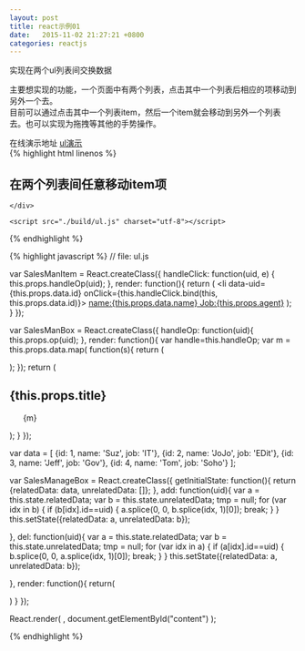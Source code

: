 ```yaml
---
layout: post
title: react示例01
date:   2015-11-02 21:27:21 +0800
categories: reactjs
---
```


实现在两个ul列表间交换数据
<!--more-->

主要想实现的功能，一个页面中有两个列表，点击其中一个列表后相应的项移动到另外一个去。  
目前可以通过点击其中一个列表item，然后一个item就会移动到另外一个列表去。也可以实现为拖拽等其他的手势操作。

在线演示地址 [ul演示][ul-example]  
{% highlight html linenos %}
<!-- file: index.html -->
<!DOCTYPE html>
<html>
  <head>
    <meta charset="utf-8">
    <title></title>
    <script src="./build/react-with-addons.js" charset="utf-8"></script>
    <script src="./build/JSXtransformer.js" charset="utf-8"></script>

  </head>
  <body>
    <h2>在两个列表间任意移动item项</h2>
    <div class="" id="content">

    </div>

    <script src="./build/ul.js" charset="utf-8"></script>
  </body>
</html>
{% endhighlight %}

{% highlight javascript %}
// file: ul.js

var SalesManItem = React.createClass({
  handleClick: function(uid, e) {
    this.props.handleOp(uid);
  },
  render: function(){
    return (
      <li data-uid={this.props.data.id} onClick={this.handleClick.bind(this, this.props.data.id)}>
        <a href='#'> name:{this.props.data.name}     Job:{this.props.agent}</a>
      </li>
    );
  }
});

var SalesManBox = React.createClass({
  handleOp: function(uid){
    this.props.op(uid);
  },
  render: function(){
    var handle=this.handleOp;
    var m = this.props.data.map( function(s){
      return (
        <div>
          <SalesManItem data={s} handleOp={handle}/>
        </div>
      );
    });
    return (
      <div>
        <h2>{this.props.title}</h2>
        <ul>
          {m}
        </ul>
      </div>
    );
  }
});

var data = [
  {id: 1, name: 'Suz', job: 'IT'},
  {id: 2, name: 'JoJo', job: 'EDit'},
  {id: 3, name: 'Jeff', job: 'Gov'},
  {id: 4, name: 'Tom', job: 'Soho'}
];


var SalesManageBox = React.createClass({
  getInitialState: function(){
    return {relatedData: data, unrelatedData: []};
  },
  add: function(uid){
    var a = this.state.relatedData;
    var b = this.state.unrelatedData;
    tmp = null;
    for (var idx in b) {
      if (b[idx].id==uid) {
        a.splice(0, 0, b.splice(idx, 1)[0]);
        break;
      }
    }
    this.setState({relatedData: a, unrelatedData: b});

  },
  del: function(uid){
    var a = this.state.relatedData;
    var b = this.state.unrelatedData;
    tmp = null;
    for (var idx in a) {
      if (a[idx].id==uid) {
        b.splice(0, 0, a.splice(idx, 1)[0]);
        break;
      }
    }
    this.setState({relatedData: a, unrelatedData: b});

  },
  render: function(){
    return(
      <div>
        <SalesManBox data={this.state.relatedData} op={this.del} title='数据项目A' />
        <SalesManBox data={this.state.unrelatedData} op={this.add} title='数据项目B' />
      </div>
    )
  }
});

React.render(
  <SalesManageBox />,
  document.getElementById("content")
);

{% endhighlight %}

[ul-example]: /examples/ul.html
